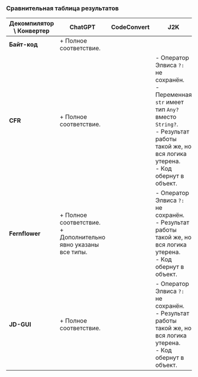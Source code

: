 ### Сравнительная таблица результатов

| **Декомпилятор \ Конвертер** | **ChatGPT**                                                      | **CodeConvert** | **J2K**                                                                                                                                                                        |
|------------------------------|------------------------------------------------------------------|-----------------|--------------------------------------------------------------------------------------------------------------------------------------------------------------------------------|
| **Байт-код**                 | + Полное соответствие.                                           |                 |                                                                                                                                                                                |
| **CFR**                      | + Полное соответствие.                                           |                 | - Оператор Элвиса `?:` не сохранён.<br>- Переменная `str` имеет тип `Any?` вместо `String?`.<br>- Результат работы такой же, но вся логика утерена.<br>- Код обернут в объект. |
| **Fernflower**               | + Полное соответствие.<br>+ Дополнительно явно указаны все типы. |                 | - Оператор Элвиса `?:` не сохранён.<br>- Результат работы такой же, но вся логика утерена.<br>- Код обернут в объект.                                                          |
| **JD-GUI**                   | + Полное соответствие.                                           |                 | - Оператор Элвиса `?:` не сохранён.<br>- Результат работы такой же, но вся логика утерена.<br>- Код обернут в объект.                                                          |